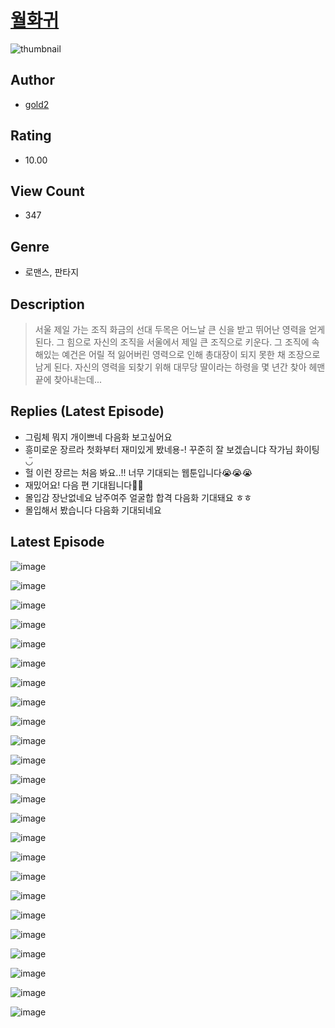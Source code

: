 # [월화귀](https://comic.naver.com/bestChallenge/list?titleId=810486)
![thumbnail](https://image-comic.pstatic.net/user_contents_data/challenge_comic/2023/05/23/upload_7363773953861641570_480x623.jpeg)

## Author
- [gold2](https://comic.naver.com/artistTitle?id=366927)

## Rating
- 10.00

## View Count
- 347

## Genre
- 로맨스, 판타지

## Description
> 서울 제일 가는 조직 화금의 선대 두목은 어느날 큰 신을 받고 뛰어난 영력을 얻게 된다. 그 힘으로 자신의 조직을 서울에서 제일 큰 조직으로 키운다. 그 조직에 속해있는 예건은 어릴 적 잃어버린 영력으로 인해 총대장이 되지 못한 채 조장으로 남게 된다. 자신의 영력을 되찾기 위해 대무당 딸이라는 하령을 몇 년간 찾아 헤맨 끝에 찾아내는데...

## Replies (Latest Episode)
- 그림체 뭐지 개이쁘네 다음화 보고싶어요
- 흥미로운 장르라 첫화부터 재미있게 봤네용-! 꾸준히 잘 보겠습니댜 작가님 화이팅 ◡̈
- 헐 이런 장르는 처음 봐요..!! 너무 기대되는 웹툰입니다😭😭😭
- 재밌어요! 다음 편 기대됩니다👍🏻
- 몰입감 장난없네요 남주여주 얼굴합 합격 다음화 기대돼요 ㅎㅎ
- 몰입해서 봤습니다 다음화 기대되네요

## Latest Episode
![image](https://image-comic.pstatic.net/user_contents_data/challenge_comic/2023/05/23/366927/upload_3474583605147153969.jpeg)

![image](https://image-comic.pstatic.net/user_contents_data/challenge_comic/2023/05/23/366927/upload_3631082596884230967.jpeg)

![image](https://image-comic.pstatic.net/user_contents_data/challenge_comic/2023/05/23/366927/upload_3991370352375981620.jpeg)

![image](https://image-comic.pstatic.net/user_contents_data/challenge_comic/2023/05/23/366927/upload_3918753106983608676.jpeg)

![image](https://image-comic.pstatic.net/user_contents_data/challenge_comic/2023/05/23/366927/upload_7364055230518014819.jpeg)

![image](https://image-comic.pstatic.net/user_contents_data/challenge_comic/2023/05/23/366927/upload_3618976973892641331.jpeg)

![image](https://image-comic.pstatic.net/user_contents_data/challenge_comic/2023/05/23/366927/upload_7147829857214817125.jpeg)

![image](https://image-comic.pstatic.net/user_contents_data/challenge_comic/2023/05/23/366927/upload_7161342648223150388.jpeg)

![image](https://image-comic.pstatic.net/user_contents_data/challenge_comic/2023/05/23/366927/upload_7220170038645504050.jpeg)

![image](https://image-comic.pstatic.net/user_contents_data/challenge_comic/2023/05/23/366927/upload_3690471614521290853.jpeg)

![image](https://image-comic.pstatic.net/user_contents_data/challenge_comic/2023/05/23/366927/upload_3688782583400116577.jpeg)

![image](https://image-comic.pstatic.net/user_contents_data/challenge_comic/2023/05/23/366927/upload_7148680702335529830.jpeg)

![image](https://image-comic.pstatic.net/user_contents_data/challenge_comic/2023/05/23/366927/upload_3991422261313823800.jpeg)

![image](https://image-comic.pstatic.net/user_contents_data/challenge_comic/2023/05/23/366927/upload_3558462062368929633.jpeg)

![image](https://image-comic.pstatic.net/user_contents_data/challenge_comic/2023/05/23/366927/upload_3617570523266114147.jpeg)

![image](https://image-comic.pstatic.net/user_contents_data/challenge_comic/2023/05/23/366927/upload_3617015251858907493.jpeg)

![image](https://image-comic.pstatic.net/user_contents_data/challenge_comic/2023/05/23/366927/upload_4135771641910276710.jpeg)

![image](https://image-comic.pstatic.net/user_contents_data/challenge_comic/2023/05/23/366927/upload_3703700761463829302.jpeg)

![image](https://image-comic.pstatic.net/user_contents_data/challenge_comic/2023/05/23/366927/upload_7219326703882090288.jpeg)

![image](https://image-comic.pstatic.net/user_contents_data/challenge_comic/2023/05/23/366927/upload_7075209111413089846.jpeg)

![image](https://image-comic.pstatic.net/user_contents_data/challenge_comic/2023/05/23/366927/upload_4134922594793185844.jpeg)

![image](https://image-comic.pstatic.net/user_contents_data/challenge_comic/2023/05/23/366927/upload_7365414197526542436.jpeg)

![image](https://image-comic.pstatic.net/user_contents_data/challenge_comic/2023/05/23/366927/upload_3474920077146863201.jpeg)

![image](https://image-comic.pstatic.net/user_contents_data/challenge_comic/2023/05/23/366927/upload_4063713858860114487.jpeg)
